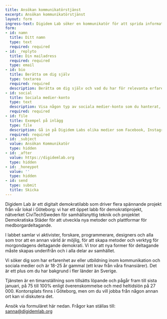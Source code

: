 ```yaml
---
title: Ansökan kommunikatörstjänst
excerpt: Ansökan kommunikatörstjänst
layout: form
ingress-text: Digidem Lab söker en kommunikatör för att sprida information om våra aktiviteter och projekt och nå ut till fler i sociala medier och traditionell media.
form:
- id: namn
  title: Ditt namn
  type: text
  required: required
- id: _replyto
  title: Din mailadress
  required: required
  type: email
- id: bio
  title: Berätta om dig själv
  type: textarea
  required: required
  description: Berätta om dig själv och vad du har för relevanta erfarenheter listade i annonsen.
- id: social
  title: Sociala medier-konto
  type: text
  description: Visa någon typ av sociala medier-konto som du hanterat, antingen en verksamhet du jobbat för tidigare eller ditt egna konto. Länka till kontot.
  required: required
- id: file
  title: Exempel på inlägg
  type: file
  description: Gå in på Digidem Labs olika medier som Facebook, Instagram, Twitter och hemsidan för att få en bild över vår stil bild- och innehållsmässigt. Gör sedan exempel över olika inlägg som du skulle skrivit om du hanterat våra sociala medier under en dag. Gör ett inlägg för vardera medium (alltså ett för Instagram, ett för Facebook, ett för Twitter) med text och bild. Bifoga som Word-dokument eller liknande.
  required: required
- id: _subject
  value: Ansökan Kommunikatör
  type: hidden
- id: _after
  value: https://digidemlab.org
  type: hidden
- id: _honeypot
  value: ''
  type: hidden
- id: send
  type: submit
  title: Skicka
---
```



Digidem Lab är ett digitalt demokratilabb som driver flera spännande projekt från vår lokal i Göteborg: vi har ett öppet labb för demokratiprojekt, nätverket CiviTechSweden för samhällsnyttig teknik och projektet Demokratiska Städer för att utveckla nya metoder och plattformar för medborgardeltagande.

I labbet samlar vi aktivister, forskare, programmerare, designers och alla som tror att en annan värld är möjlig, för att skapa metoder och verktyg för morgondagens deltagande demokrati. Vi tror att nya former för deltagande måste skapas underifrån och i alla delar av samhället.

Vi söker dig som har erfarenhet av eller utbildning inom kommunikation och sociala medier och är 18-25 år gammal (ett krav från våra finansiärer). Det är ett plus om du har bakgrund i fler länder än Sverige.

Tjänsten är en timanställning som tillsätts löpande och pågår fram till sista januari, på 75 till 100% enligt överenskommelse och med heltidslön på 27 000. Kontorsplats finns i Göteborg, men om du vill jobba från någon annan ort kan vi diskutera det.

Ansök via formuläret här nedan. Frågor kan ställas till: <sanna@digidemlab.org>
